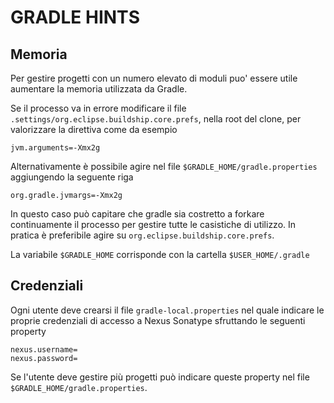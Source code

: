 # GRADLE HINTS

## Memoria

Per gestire progetti con un numero elevato di moduli puo' essere utile
aumentare la memoria utilizzata da Gradle.

Se il processo va in errore modificare il file `.settings/org.eclipse.buildship.core.prefs`, 
nella root del clone, per valorizzare la direttiva come da esempio

```
jvm.arguments=-Xmx2g
```

Alternativamente &egrave; possibile agire nel file `$GRADLE_HOME/gradle.properties` aggiungendo
la seguente riga

```
org.gradle.jvmargs=-Xmx2g
```

In questo caso pu&ograve; capitare che gradle sia costretto a forkare continuamente il processo
per gestire tutte le casistiche di utilizzo. In pratica &egrave; preferibile agire su 
`org.eclipse.buildship.core.prefs`.

La variabile `$GRADLE_HOME` corrisponde con la cartella `$USER_HOME/.gradle`


## Credenziali

Ogni utente deve crearsi il file `gradle-local.properties` nel quale indicare le proprie
credenziali di accesso a Nexus Sonatype sfruttando le seguenti property

```
nexus.username=
nexus.password=
```

Se l'utente deve gestire pi&ugrave; progetti pu&ograve; indicare queste property nel
file `$GRADLE_HOME/gradle.properties`.


